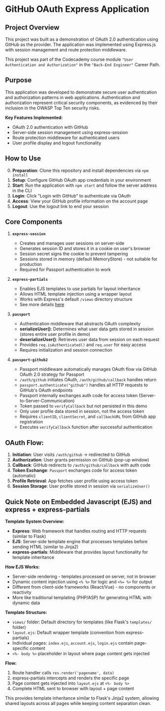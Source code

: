 # GitHub OAuth Express Application

## Project Overview

This project was built as a demonstration of OAuth 2.0 authentication using GitHub as the provider. The application was implemented using Express.js with session management and route protection middleware.

This project was part of the Codecademy course module `"User Authentication and Authorization"` in the `"Back-End Engineer"` Career Path.

## Purpose

This application was developed to demonstrate secure user authentication and authorization patterns in web applications. Authentication and authorization represent critical security components, as evidenced by their inclusion in the OWASP Top Ten security risks.

**Key Features Implemented:**

- OAuth 2.0 authentication with GitHub
- Server-side session management using express-session
- Route protection middleware for authenticated users
- User profile display and logout functionality

## How to Use

0. **Preparation**: Clone this repository and install dependencies via `npm install`
1. **Setup**: Configure GitHub OAuth app credentials in your environment
2. **Start**: Run the application with `npm start` and follow the server address in the CLI
3. **Login**: Click "Login with GitHub" to authenticate via OAuth
4. **Access**: View your GitHub profile information on the account page
5. **Logout**: Use the logout link to end your session

## Core Components

1. **`express-session`**

   - Creates and manages user sessions on server-side
   - Generates session ID and stores it in a cookie on user's browser
   - Session secret signs the cookie to prevent tampering
   - Sessions stored in memory (default MemoryStore) - not suitable for production
   - Required for Passport authentication to work

2. **`express-partials`**

   - Enables EJS templates to use partials for layout inheritance
   - Allows HTML template injection using a wrapper layout
   - Works with Express's default `/views` directory structure
   - See more details [here](#quick-note-on-embedded-javascript-ejs-and-express--express-partials)

3. **`passport`**

   - Authentication middleware that abstracts OAuth complexity
   - **serializeUser()**: Determines what user data gets stored in session (stores entire user profile in demo)
   - **deserializeUser()**: Retrieves user data from session on each request
   - Provides `req.isAuthenticated()` and `req.user` for easy access
   - Requires initialization and session connection

4. **`passport-github2`**
   - Passport middleware automatically manages OAuth flow via GitHub OAuth 2.0 strategy for Passport
   - `/auth/github` initiates OAuth, `/auth/github/callback` handles return
   - `passport.authenticate("github")` handles all HTTP requests to GitHub's OAuth endpoints
   - Passport internally exchanges auth code for access token (Server-to-Server-Communication)
   - Token passed to `verifyCallback` but not persisted in this demo
   - Only user profile data stored in session, not the access token
   - Requires `clientID`, `clientSecret`, and `callbackURL` from GitHub app registration
   - Executes `verifyCallback` function after successful authentication

## OAuth Flow:

1. **Initiation**: User visits `/auth/github` → redirected to GitHub
2. **Authorization**: User grants permission on GitHub (pop-up window)
3. **Callback**: GitHub redirects to `/auth/github/callback` with auth code
4. **Token Exchange**: `Passport` exchanges code for access token (automatic)
5. **Profile Retrieval**: App fetches user profile using access token
6. **Session Storage**: User profile stored in session via `serializeUser()`

## Quick Note on Embedded Javascript (EJS) and express + express-partials

**Template System Overview:**

- **Express**: Web framework that handles routing and HTTP requests (similar to Flask)
- **EJS**: Server-side template engine that processes templates before sending HTML (similar to Jinja2)
- **express-partials**: Middleware that provides layout functionality for template inheritance

**How EJS Works:**

- Server-side rendering - templates processed on server, not in browser
- Dynamic content injection using `<% %>` for logic and `<%= %>` for output
- Different from client-side frameworks (React/Vue) - no components or reactivity
- More like traditional templating (PHP/ASP) for generating HTML with dynamic data

**Template Structure:**

- `views/` folder: Default directory for templates (like Flask's `templates/` folder)
- `layout.ejs`: Default wrapper template (convention from express-partials)
- Individual pages: `index.ejs`, `account.ejs`, `login.ejs` contain page-specific content
- `<%- body %>` placeholder in layout where page content gets injected

**Flow:**

1. Route handler calls `res.render('pagename', data)`
2. express-partials intercepts and renders the specific page
3. Page content gets injected into `layout.ejs` at `<%- body %>`
4. Complete HTML sent to browser with layout + page content

This provides template inheritance similar to Flask's Jinja2 system, allowing shared layouts across all pages while keeping content separation clean.
